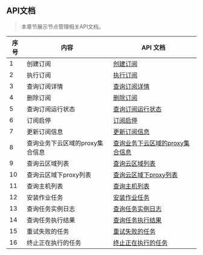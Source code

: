 ## API文档

> 本章节展示节点管理相关API文档，

| 序号              |内容   | API 文档                                      | 
| -------------------| ------ | ----------------------------------------| 
| 1 | 创建订阅 | [创建订阅](create_subscription.md) |
| 2 | 执行订阅 | [执行订阅](instance_info_subscription.md) |
| 3 | 查询订阅详情 | [查询订阅详情](info_subscription.md) |
| 4 | 删除订阅 | [ 删除订阅](delete_subscription.md) |
| 5 | 查询订阅运行状态 | [查询订阅运行状态](instance_status_subscription.md) |
| 6 | 订阅启停 | [订阅启停](swith_subscription.md) |
| 7 | 更新订阅信息 | [更新订阅信息](update_subscription.md) |
| 8 |  查询业务下云区域的proxy集合信息 | [查询业务下云区域的proxy集合信息](biz_proxies_host.md) |
| 9 | 查询云区域列表 | [查询云区域列表](list_cloud.md) |
| 10 |  查询云区域下proxy列表 | [查询云区域下proxy列表](proxies_host.md) |
| 11 |  查询主机列表| [查询主机列表](search_host.md) |
| 12 |  安装作业任务 | [安装作业任务](install_job.md) |
| 13 |  查询任务实例日志 | [查询任务实例日志](operate_job.md) |
| 14 |  查询任务执行结果 | [查询任务执行结果](task_result_subscription.md) |
| 15 |  重试失败的任务 | [重试失败的任务](retry_subscription.md) |
| 16 |  终止正在执行的任务 | [终止正在执行的任务](revoke_subscription.md) |
